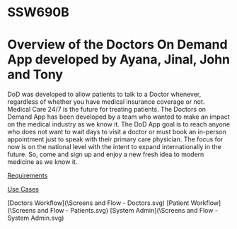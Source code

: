 # SSW690B
# Overview of the Doctors On Demand App developed by Ayana, Jinal, John and Tony

DoD was developed to allow patients to talk to a Doctor whenever, regardless of whether you have medical insurance coverage or not.  
Medical Care 24/7 is the future for treating patients.  The Doctors on Demand App has been developed by a team who wanted to make an impact on the medical industry as we know it. The DoD App goal is to reach anyone who does not want to wait days to visit a doctor or must book an in-person appointment just to speak with their primary care physician. The focus for now is on the national level with the intent to expand internationally in the future. So, come and sign up and enjoy a new fresh idea to modern medicine as we know it.

[Requirements](REQUIREMENTS.md)

[Use Cases](USE_CASES.md)

[Doctors Workflow](\Screens and Flow - Doctors.svg)
[Patient Workflow](\Screens and Flow - Patients.svg)
[System Admin](\Screens and Flow - System Admin.svg)
